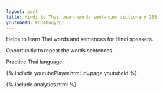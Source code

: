 ```yaml
---
layout: post
title: Hindi to Thai learn words sentences dictionary 288 
youtubeId: Fg6ADugyPpI
---
```

 
 
Helps to learn Thai words and sentences for Hindi speakers.

Opportunitiy to repeat the words sentences. 

Practice Thai language. 
 
{% include youtubePlayer.html id=page.youtubeId %}
 
 
{% include analytics.html %}